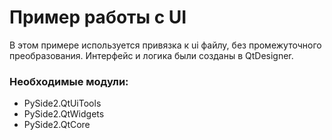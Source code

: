 # Пример работы с UI

В этом примере используется привязка к ui файлу, без промежуточного преобразования. Интерфейс и логика были созданы в QtDesigner.

### Необходимые модули:

* PySide2.QtUiTools
* PySide2.QtWidgets
* PySide2.QtCore

